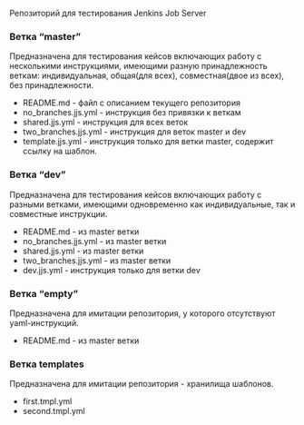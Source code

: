 Репозиторий для тестирования Jenkins Job Server

### Ветка “master”

Предназначена для тестирования кейсов включающих работу с несколькими инструкциями, имеющими разную принадлежность веткам: индивидуальная, общая(для всех), совместная(двое из всех), без принадлежности.

* README.md - файл с описанием текущего репозитория
* no_branches.jjs.yml  - инструкция без привязки к веткам
* shared.jjs.yml - инструкция для всех веток
* two_branches.jjs.yml - инструкция для веток master и dev
* template.jjs.yml - инструкция только для ветки master, содержит ссылку на шаблон.

### Ветка “dev”
Предназначена для тестирования кейсов включающих работу с разными ветками, имеющими одновременно как индивидуальные, так и совместные инструкции.
* README.md - из master ветки
* no_branches.jjs.yml - из master ветки
* shared.jjs.yml - из master ветки
* two_branches.jjs.yml - из master ветки
* dev.jjs.yml - инструкция только для ветки dev

### Ветка “empty”

Предназначена для имитации репозитория, у которого отсутствуют yaml-инструкций.
* README.md - из master ветки

### Ветка templates

Предназначена для имитации репозитория - хранилища шаблонов.

* first.tmpl.yml
* second.tmpl.yml
